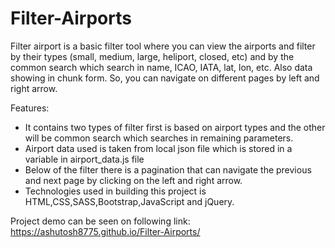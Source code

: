 # Filter-Airports
Filter airport is a basic filter tool where you can view the airports and filter by their types (small, medium, large, heliport, closed, etc) and by the common search which search in name, ICAO, IATA, lat, lon, etc. Also data showing in chunk form. So, you can navigate on different pages by left and right arrow.

Features:
- It contains two types of filter first is based on airport types and the other will be common search which searches in remaining parameters.
- Airport data used is taken from local json file which is stored in a variable in airport_data.js file
- Below of the filter there is a pagination that can navigate the previous and next page by clicking on the left and right arrow.
- Technologies used in building this project is HTML,CSS,SASS,Bootstrap,JavaScript and jQuery.


Project demo can be seen on following link:
https://ashutosh8775.github.io/Filter-Airports/
